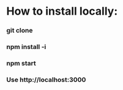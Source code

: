 # How to install locally:
### git clone
### npm install -i
### npm start
### Use http://localhost:3000
